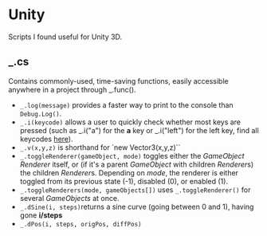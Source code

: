 # Unity
Scripts I found useful for Unity 3D.
## _.cs
Contains commonly-used, time-saving functions, easily accessible anywhere in a project through _.func().
* `_.log(message)` provides a faster way to print to the console than `Debug.Log()`.
* `_.i(keycode)` allows a user to quickly check whether most keys are pressed (such as _.i("a") for the **a** key or _.i("left") for the left key, find all keycodes [here](https://docs.unity3d.com/ScriptReference/KeyCode.html)).
* `_.v(x,y,z)` is shorthand for `new Vector3(x,y,z)``
* `_.toggleRenderer(gameObject, mode)` toggles either the *GameObject* *Renderer* itself, or (if it's a parent *GameObject* with children *Renderer*s) the children *Renderer*s. Depending on *mode*, the renderer is either toggled from its previous state (-1), disabled (0), or enabled (1).
* `_.toggleRenderers(mode, gameObjects[])` uses `_.toggleRenderer()` for several *GameObjects* at once.
* `_.dSine(i, steps)`returns a sine curve (going between 0 and 1), having gone **i/steps**
* `_.dPos(i, steps, origPos, diffPos)`

<!--stackedit_data:
eyJoaXN0b3J5IjpbMTk2MTgzMzI2NCwxMTQyNTk5NDg1LC0xOD
EzNjA4MywtMTA1NzAxMzg4Nl19
-->